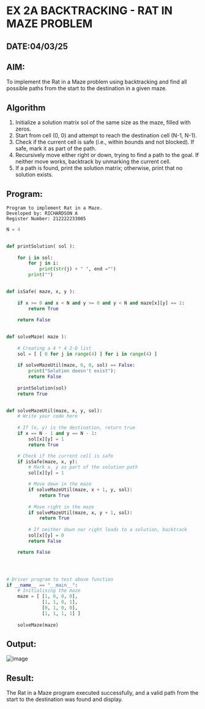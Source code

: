 # EX 2A BACKTRACKING - RAT IN MAZE PROBLEM
## DATE:04/03/25
## AIM:
To implement the Rat in a Maze problem using backtracking and find all possible paths from the start to the destination in a given maze.


## Algorithm
1. Initialize a solution matrix sol of the same size as the maze, filled with zeros.
2. Start from cell (0, 0) and attempt to reach the destination cell (N-1, N-1).
3. Check if the current cell is safe (i.e., within bounds and not blocked). If safe, mark it as part of the path.
4. Recursively move either right or down, trying to find a path to the goal. If neither move works, backtrack by unmarking the current cell.
5. If a path is found, print the solution matrix; otherwise, print that no solution exists. 

## Program:
```
Program to implement Rat in a Maze.
Developed by: RICHARDSON A
Register Number: 212222233005
```
```python
N = 4
 

def printSolution( sol ):
     
    for i in sol:
        for j in i:
            print(str(j) + " ", end ="")
        print("")
 

def isSafe( maze, x, y ):
     
    if x >= 0 and x < N and y >= 0 and y < N and maze[x][y] == 1:
        return True
     
    return False
 

def solveMaze( maze ):
     
    # Creating a 4 * 4 2-D list
    sol = [ [ 0 for j in range(4) ] for i in range(4) ]
     
    if solveMazeUtil(maze, 0, 0, sol) == False:
        print("Solution doesn't exist");
        return False
     
    printSolution(sol)
    return True
     

def solveMazeUtil(maze, x, y, sol):
    # Write your code here
    
    # If (x, y) is the destination, return true
    if x == N - 1 and y == N - 1:
        sol[x][y] = 1
        return True

    # Check if the current cell is safe
    if isSafe(maze, x, y):
        # Mark x, y as part of the solution path
        sol[x][y] = 1

        # Move down in the maze
        if solveMazeUtil(maze, x + 1, y, sol):
            return True
        
        # Move right in the maze
        if solveMazeUtil(maze, x, y + 1, sol):
            return True
        
        # If neither down nor right leads to a solution, backtrack
        sol[x][y] = 0
        return False

    return False




# Driver program to test above function
if __name__ == "__main__":
    # Initialising the maze
    maze = [ [1, 0, 0, 0],
             [1, 1, 0, 1],
             [0, 1, 0, 0],
             [1, 1, 1, 1] ]
              
    solveMaze(maze)

```

## Output:

![image](https://github.com/user-attachments/assets/e510d49d-fc6b-4117-95bc-29d98d1dc422)


## Result:
The Rat in a Maze program executed successfully, and a valid path from the start to the destination was found and display.
